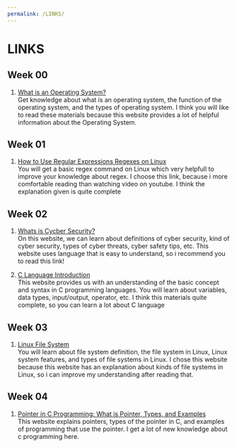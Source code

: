 ```yaml
---
permalink: /LINKS/
---
```


# LINKS

## Week 00
1. [What is an Operating System?](https://whatis.techtarget.com/definition/operating-system-OS)<br>
Get knowledge about what is an operating system, the function of the operating system, and the types of operating system. I think you will like to read these materials because this website provides a lot of helpful information about the Operating System. 

## Week 01
1. [How to Use Regular Expressions Regexes on Linux](https://www.howtogeek.com/661101/how-to-use-regular-expressions-regexes-on-linux/)<br>
You will get a basic regex command on Linux which very helpfull to improve your knowledge about regex. I choose this link, because i more comfortable reading than watching video on youtube. I think the explanation given is quite complete

## Week 02
1. [Whats is Cycber Security?](https://www.kaspersky.com/resource-center/definitions/what-is-cyber-security)<br>
On this website, we can learn about definitions of cyber security, kind of cyber security, types of cyber threats, cyber safety tips, etc. This website uses language that is easy to understand, so i recommend you to read this link!

2. [C Language Introduction](https://www.geeksforgeeks.org/c-programming-language/#Basics)<br>
This website provides us with an understanding of the basic concept and syntax in C programming languages. You will learn about variables, data types, input/output, operator, etc. I think this materials quite complete, so you can learn a lot about C language

## Week 03
1. [Linux File System](https://www.javatpoint.com/linux-file-system)<br>
You will learn about file system definition, the file system in Linux, Linux system features, and types of file systems in Linux. I chose this website because this website has an explanation about kinds of file systems in Linux, so i can improve my understanding after reading that.

## Week 04 
1. [Pointer in C Programming: What is Pointer, Types, and Examples](https://www.guru99.com/c-pointers.html)<br>
This website explains pointers, types of the pointer in C, and examples of programming that use the pointer. I get a lot of new knowledge about c programming here.
